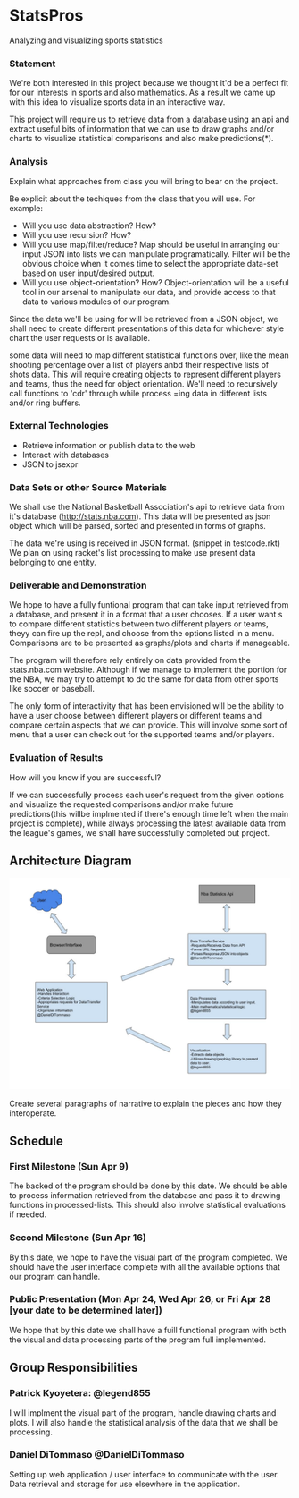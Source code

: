 
# StatsPros
Analyzing and visualizing sports statistics

### Statement
<!--- Describe your project. Why is it interesting? Why is it interesting to you personally? What do you hope to learn? --->

We're both interested in this project because we thought it'd be a perfect fit for our interests in sports and also mathematics. As a result we came up with this idea to visualize sports data in an interactive way. 

This project will require us to retrieve data from a database using an api and extract useful bits of information that we can use to draw graphs and/or charts to visualize statistical comparisons and also make predictions(\*).


### Analysis
Explain what approaches from class you will bring to bear on the project.

Be explicit about the techiques from the class that you will use. For example:

- Will you use data abstraction? How?
- Will you use recursion? How?
- Will you use map/filter/reduce? Map should be useful in arranging our input JSON into lists we can manipulate programatically.
       	       			  Filter will be the obvious choice when it comes time to select the appropriate data-set based on user input/desired output.
- Will you use object-orientation? How? Object-orientation will be a useful tool in our arsenal to manipulate our data, and provide access to that data to 
       	       			   	various modules of our program. 
<!---
- Will you use functional approaches to processing your data? How?
- Will you use state-modification approaches? How? (If so, this should be encapsulated within objects. `set!` pretty much should only exist inside an object.)
- Will you build an expression evaluator, like we did in the symbolic differentatior and the metacircular evaluator?
- Will you use lazy evaluation approaches?
--->
Since the data we'll be using for will be retrieved from a JSON object, we shall need to create different presentations of this data for whichever style chart the user requests or is available. 

some data will need to map different statistical functions over, like the mean shooting percentage over a list of players anbd their respective lists of shots data. This will require creating objects to represent different players and teams, thus the need for object orientation.
We'll need to recursively call functions to 'cdr' through while process =ing data in different lists and/or ring buffers.
<!---
The idea here is to identify what ideas from the class you will use in carrying out your project. 

**Your project will be graded, in part, by the extent to which you adopt approaches from the course into your implementation, _and_ your discussion about this.**
--->

### External Technologies

- Retrieve information or publish data to the web 
- Interact with databases
- JSON to jsexpr

### Data Sets or other Source Materials
We shall use the National Basketball Association's api to retrieve data from it's database (http://stats.nba.com). This data will be presented as json object which will be parsed, sorted and presented in forms of graphs. 

<!--- How will you convert your data into a form usable for your project?   --->

The data we're using is received in JSON format. (snippet in testcode.rkt) We plan on using racket's list processing to make use present data belonging to one entity. 


### Deliverable and Demonstration

We hope to have a fully funtional program that can take input retrieved from a database, and present it in a format that a user chooses. If a user want s to compare different statistics between two different players or teams, theyy can fire up the repl, and choose from the options listed in a menu. Comparisons are to be presented as graphs/plots and charts if manageable. 

The program will therefore rely entirely on data provided from the stats.nba.com website. Although if we manage to 
 implement the portion for the NBA, we may try to attempt to do the same for data from other sports like soccer or baseball. 

The only form of interactivity that has been envisioned will be the ability to have a user choose between different players or different teams and compare certain aspects that we can provide. 
This will involve some sort of menu that a user can check out for the supported teams and/or players.

<!---
Explain exactly what you'll have at the end. What will it be able to do at the live demo?

What exactly will you produce at the end of the project? A piece of software, yes, but what will it do? Here are some questions to think about (and answer depending on your application).

Will it run on some data, like batch mode? Will you present some analytical results of the processing? How can it be re-run on different source data?

Will it be interactive? Can you show it working? This project involves a live demo, so interactivity is good.
--->
### Evaluation of Results
How will you know if you are successful? 
<!-- If you include some kind of _quantitative analysis,_ that would be good.--->

If we can successfully process each user's request from the given options and visualize the requested comparisons and/or make future predictions(this willbe implmented if there's enough time left when the main project is complete), while always processing the latest available data from the league's games, we shall have successfully completed out project.

## Architecture Diagram
![Alt text](/resources/ArchDiag.jpg?raw=true)

Create several paragraphs of narrative to explain the pieces and how they interoperate.

## Schedule
<!---Explain how you will go from proposal to finished product. 

There are three deliverable milestones to explicitly define, below.

The nature of deliverables depend on your project, but may include things like processed data ready for import, core algorithms implemented, interface design prototyped, etc. 

You will be expected to turn in code, documentation, and data (as appropriate) at each of these stages.

Write concrete steps for your schedule to move from concept to working system. 
--->
### First Milestone (Sun Apr 9)
The backed of the program should be done by this date. We should be able to process information retrieved from the database and pass it to drawing functions in processed-lists. This should also involve statistical evaluations if needed.

### Second Milestone (Sun Apr 16)
By this date, we hope to have the visual part of the program completed. 
We should have the user interface complete with all the available options that our program can handle. 

### Public Presentation (Mon Apr 24, Wed Apr 26, or Fri Apr 28 [your date to be determined later])
We hope that by this date we shall have a fuill functional program with both the visual and data processing parts of the program full implemented.

## Group Responsibilities
<!--- Here each group member gets a section where they, as an individual, detail what they are responsible for in this project. Each group member writes their own Responsibility section. Include the milestones and final deliverable. --->

<!--- Please use Github properly: each individual must make the edits to this file representing their own section of work--->
<!---
**Additional instructions for teams of three:** 
* Remember that you must have prior written permission to work in groups of three (specifically, an approved `FP3` team declaration submission).
* The team must nominate a lead. This person is primarily responsible for code integration. This work may be shared, but the team lead has default responsibility.
* The team lead has full partner implementation responsibilities also.
* Identify who is team lead.

In the headings below, replace the silly names and GitHub handles with your actual ones.
--->
### Patrick Kyoyetera: @legend855
I will implment the visual part of the program, handle drawing charts and plots. I will also handle the statistical analysis of the data that we shall be processing.


### Daniel DiTommaso @DanielDiTommaso
Setting up web application / user interface to communicate with the user. 
Data retrieval and storage for use elsewhere in the application. 
   
